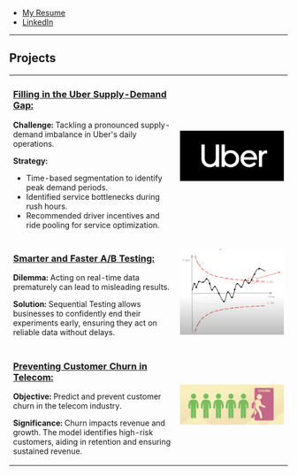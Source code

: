 
- [My Resume](./resume.md)
- [LinkedIn](https://www.linkedin.com/in/anshul-kumar-96570713a/)

---

## Projects

<table>
<tr>
<td width="60%">

### [Filling in the Uber Supply-Demand Gap:](./Uber-supply-demand.md)
  
**Challenge:** Tackling a pronounced supply-demand imbalance in Uber's daily operations.

**Strategy:** 
- Time-based segmentation to identify peak demand periods.
- Identified service bottlenecks during rush hours.
- Recommended driver incentives and ride pooling for service optimization.

</td>
<td width="40%">

[<img src="./assets/images/uberlogo.png" alt="Uber Logo" width="200"/>](./Uber-supply-demand.md)

</td>
</tr>
<tr>
<td width="60%">

### [Smarter and Faster A/B Testing:](./sequential_testing.md)

**Dilemma:** Acting on real-time data prematurely can lead to misleading results.

**Solution:** Sequential Testing allows businesses to confidently end their experiments early, ensuring they act on reliable data without delays.

</td>
<td width="40%">

[<img src="./assets/images/sequential.png" alt="Sequential Testing" width="200"/>](./sequential_testing.md)

</td>
</tr>
<tr>
<td width="60%">

### [Preventing Customer Churn in Telecom:](./solution_telecom_churn.md)

**Objective:** Predict and prevent customer churn in the telecom industry.

**Significance:** Churn impacts revenue and growth. The model identifies high-risk customers, aiding in retention and ensuring sustained revenue.

</td>
<td width="40%">

[<img src="./assets/images/churn.png" alt="Churn Prevention" width="200"/>](./solution_telecom_churn.md)

</td>
</tr>
</table>
